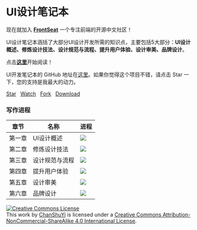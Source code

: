# UI设计笔记本

现在就加入 [**FrontSeat**](http://frontseat.io) 一个专注前端的开源中文社区！

UI设计笔记本涵括了大部分UI设计开发所需的知识点，主要包括5大部分：**UI设计概述、修炼设计技法、设计规范与流程、提升用户体验、设计审美、品牌设计**。

点击[**这里**](https://chanshuyi.github.io/uidesign_notebook/)开始阅读！

UI开发笔记本的 GitHub 地址在[这里](https://github.com/ChanShuYi/uidesign_notebook)。如果你觉得这个项目不错，请点击 Star 一下，您的支持是我最大的动力。

<!-- Place this tag where you want the button to render. -->
<a class="github-button" href="https://github.com/ChanShuYi/uidesign_notebook" data-style="mega" data-count-href="/ChanShuYi/uidesign_notebook/stargazers" data-count-api="/repos/ChanShuYi/uidesign_notebook#stargazers_count" data-count-aria-label="# stargazers on GitHub" aria-label="Star ChanShuYi/uidesign_notebook on GitHub">Star</a>
&nbsp;&nbsp;<a class="github-button" href="https://github.com/ChanShuYi/uidesign_notebook" data-style="mega" data-count-href="/ChanShuYi/uidesign_notebook/watchers" data-count-api="/repos/ChanShuYi/uidesign_notebook#subscribers_count" data-count-aria-label="# watchers on GitHub" aria-label="Watch ChanShuYi/uidesign_notebook on GitHub">Watch</a>
&nbsp;&nbsp;<a class="github-button" href="https://github.com/ChanShuYi/uidesign_notebook/fork" data-style="mega" data-count-href="/ChanShuYi/uidesign_notebook/network" data-count-api="/repos/ChanShuYi/uidesign_notebook#forks_count" data-count-aria-label="# forks on GitHub" aria-label="Fork ChanShuYi/uidesign_notebook on GitHub">Fork</a>
&nbsp;&nbsp;<a class="github-button" href="https://github.com/ChanShuYi/uidesign_notebook/archive/master.zip" data-style="mega" aria-label="Download ChanShuYi/uidesign_notebook on GitHub">Download</a>

### 写作进程

|章节|名称|进程|
|----|----|----|
|第一章|UI设计概述|![](http://progressed.io/bar/100)|
|第二章|修炼设计技法|![](http://progressed.io/bar/100)|
|第三章|设计规范与流程|![](http://progressed.io/bar/100)|
|第四章|提升用户体验|![](http://progressed.io/bar/100)|
|第五章|设计审美|![](http://progressed.io/bar/100)|
|第六章|品牌设计|![](http://progressed.io/bar/100)|

<a rel="license" href="http://creativecommons.org/licenses/by-nc-sa/4.0/"><img alt="Creative Commons License" style="border-width:0" src="https://i.creativecommons.org/l/by-nc-sa/4.0/80x15.png" /></a><br />This work by <a xmlns:cc="http://creativecommons.org/ns#" href="https://www.github.com/ChanShuYi" property="cc:attributionName" rel="cc:attributionURL">ChanShuYi</a> is licensed under a <a rel="license" href="http://creativecommons.org/licenses/by-nc-sa/4.0/">Creative Commons Attribution-NonCommercial-ShareAlike 4.0 International License</a>.

<!-- Place this tag right after the last button or just before your close body tag. -->
<script async defer id="github-bjs" src="https://buttons.github.io/buttons.js"></script>
